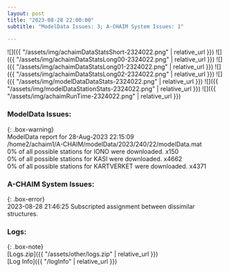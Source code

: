 ```yaml
---
layout: post
title: "2023-08-28 22:00:00"
subtitle: "ModelData Issues: 3; A-CHAIM System Issues: 1"

---
```


![]({{ "/assets/img/achaimDataStatsShort-2324022.png" | relative_url }})
![]({{ "/assets/img/achaimDataStatsLong00-2324022.png" | relative_url }})
![]({{ "/assets/img/achaimDataStatsLong01-2324022.png" | relative_url }})
![]({{ "/assets/img/achaimDataStatsLong02-2324022.png" | relative_url }})
![]({{ "/assets/img/modelDataDataStats-2324022.png" | relative_url }})
![]({{ "/assets/img/modelDataStationStats-2324022.png" | relative_url }})
![]({{ "/assets/img/achaimRunTime-2324022.png" | relative_url }})


### ModelData Issues:  
  
{: .box-warning}  
 ModelData report for 28-Aug-2023 22:15:09   
 /home2/achaim1/A-CHAIM/modelData/2023/240/22/modelData.mat   
 0% of all possible stations for IONO were downloaded. x150   
 0% of all possible stations for KASI were downloaded. x4662   
 0% of all possible stations for KARTVERKET were downloaded. x4371   
  
### A-CHAIM System Issues:  
  
{: .box-error}  
2023-08-28 21:46:25 Subscripted assignment between dissimilar structures.  

### Logs:  
  
{: .box-note}  
[Logs.zip]({{ "/assets/other/logs.zip" | relative_url }})  
[Log Info]({{ "/logInfo" | relative_url }})  
